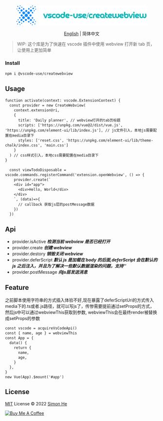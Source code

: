 <p align="center">
<img src="./assets/kv.png" alt="vscode-use/createwebview">
</p>
<p align="center"> <a href="./README.md">English</a> | 简体中文</p>

> WIP: 这个库是为了快速在 vscode 插件中使用 webview 打开新 tab 页，让使用上更加简单

### Install
```
npm i @vscode-use/createwebview
```

## Usage

```code
function activate(context: vscode.ExtensionContext) {
  const provider = new CreateWebview(
    context.extensionUri,
    {
      title: 'Daily planner', // webview打开的tab页标题
      scripts: ['https://unpkg.com/vue@2/dist/vue.js', 'https://unpkg.com/element-ui/lib/index.js'], // js文件引入，本地js需要配置在media目录下
      styles: ['reset.css', 'https://unpkg.com/element-ui/lib/theme-chalk/index.css', 'main.css']
    }
  ) // css样式引入，本地css需要配置在media目录下
}

  const viewTodoDisposable = vscode.commands.registerCommand('extension.openWebview', () => {
    provider.create(`
    <div id="app">
      <div>Hello, World</div>
    </div>
    `, (data)=>{
      // callback 获取js层的postMessage数据
    })
  })
```

## Api

- provider.isActive ***检测当前 webview 是否已经打开***
- provider.create ***创建 webview***
- provider.destory ***销毁关闭 webview***
- provider.deferScript ***默认 js 是加载在 body 的后面,deferScript 会在默认的 js 之后注入，并且为了解决一些默认数据渲染的问题，支持'<script>xxx</script>'***
- provider.postMessage ***向js层发送消息***

## Feature
之前脚本使用字符串的方式插入体验不好,现在暴露了deferScriptUri的方式传入media下的.ts或者.js路径，就可以写js了，传惨需要提前通过setProps的方式，然后js中可以通过webviewThis获取到参数, webviewThis会在最终render被替换成setProps的参数

```code
const vscode = acquireVsCodeApi()
const { name, age } = webviewThis
const App = {
  data() {
    return {
      name,
      age,
    }
  },
}
new Vue(App).$mount('#app')

```

## License

[MIT](./LICENSE) License © 2022 [Simon He](https://github.com/Simon-He95)

<a href="https://github.com/Simon-He95/sponsor" target="_blank"><img src="https://cdn.buymeacoffee.com/buttons/default-orange.png" alt="Buy Me A Coffee" style="height: 51px !important;width: 217px !important;" ></a>


